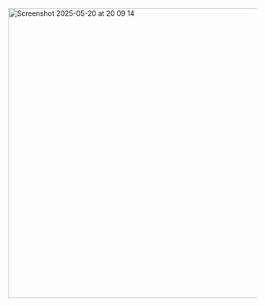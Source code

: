 <img width="587" alt="Screenshot 2025-05-20 at 20 09 14" src="https://github.com/user-attachments/assets/98608f85-8950-4bbb-8654-8b45166e2a41" />
